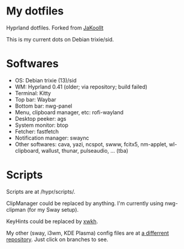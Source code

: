 # My dotfiles
Hyprland dotfiles. Forked from [JaKoolIt](https://github.com/JaKooLit/Hyprland-Dots)

This is my current dots on Debian trixie/sid.

# Softwares
- OS: Debian trixie (13)/sid
- WM: Hyprland 0.41 (older; via repository; build failed)
- Terminal: Kitty
- Top bar: Waybar
- Bottom bar: nwg-panel
- Menu, clipboard manager, etc: rofi-wayland
- Desktop peeker: ags
- System monitor: btop
- Fetcher: fastfetch
- Notification manager: swaync
- Other softwares: cava, yazi, ncspot, swww, fcitx5, nm-applet, wl-clipboard, wallust, thunar, pulseaudio, ... (tba)

# Scripts
Scripts are at /hypr/scripts/. 

ClipManager could be replaced by anything. I'm currently using nwg-clipman (for my Sway setup).

KeyHints could be replaced by [xwkh](https://github.com/imchocomint/xwkh).


My other (sway, i3wm, KDE Plasma) config files are at [a differrent repository](https://github.com/imchocomint/collection). Just click on branches to see.
